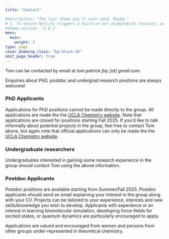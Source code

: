 ```yaml
---
title: "Contact"

#description: "The last theme you'll ever need. Maybe."
# 1. To ensure Netlify triggers a build on our exampleSite instance, we need to change a file in the exampleSite directory.
#theme_version: '2.8.2'
menu:
  main:
    weight: 3
type: page
cover_dimming_class: "bg-black-20"
omit_page_header: true
---
```

Tom can be contacted by email at *tom.patrick.fay \[at\] gmail.com*.

Enquiries about PhD, postdoc and undergrad research positions are always welcome!  


### PhD Applicants

Applications for PhD positions cannot be made directly to the group. All applications are made the the [UCLA Chemistry website](https://www.chemistry.ucla.edu/graduate/). Note that applications are closed for positions starting Fall 2025.
If you'd like to talk informally about potential projects in the group, feel free to contact Tom above, but again note that official applications can only be made the the [UCLA Chemistry website](https://www.chemistry.ucla.edu/graduate/). 

### Undergraduate researchers

Undergraduates interested in gaining some research experience in the group should contact Tom using the above information. 

### Postdoc Applicants

Postdoc positions are available starting from Summer/Fall 2025. Postdoc applicants should send an email explaining your interest in the group along with your CV. Projects can be tailored to your experience, interests and new skills/knowledge you wish to develop. Applicants with experience or an interest in learning biomolecular simulation, developing force-fields for excited states, or quantum dynamics are particularly encouraged to apply.

Applications are valued and encouraged from women and persons from other groups under-represented in theoretical chemistry.
